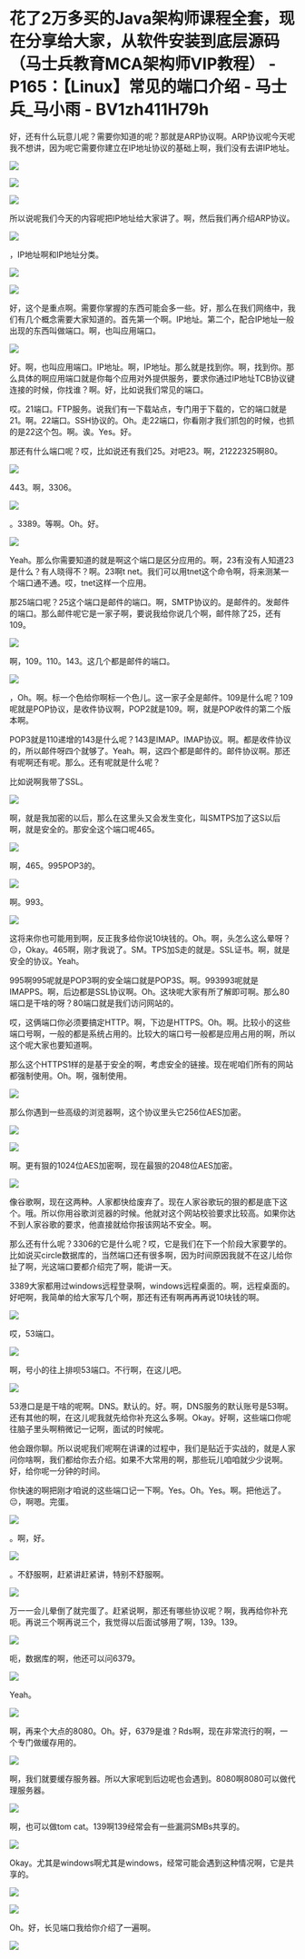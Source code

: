# 花了2万多买的Java架构师课程全套，现在分享给大家，从软件安装到底层源码（马士兵教育MCA架构师VIP教程） - P165：【Linux】常见的端口介绍 - 马士兵_马小雨 - BV1zh411H79h

好，还有什么玩意儿呢？需要你知道的呢？那就是ARP协议啊。ARP协议呢今天呢我不想讲，因为呢它需要你建立在IP地址协议的基础上啊，我们没有去讲IP地址。



![](img/c1e599b6003d8987b2119b6abaed1daf_1.png)

![](img/c1e599b6003d8987b2119b6abaed1daf_2.png)

![](img/c1e599b6003d8987b2119b6abaed1daf_3.png)

所以说呢我们今天的内容呢把IP地址给大家讲了。啊，然后我们再介绍ARP协议。

![](img/c1e599b6003d8987b2119b6abaed1daf_5.png)

，IP地址啊和IP地址分类。

![](img/c1e599b6003d8987b2119b6abaed1daf_7.png)

![](img/c1e599b6003d8987b2119b6abaed1daf_8.png)

好，这个是重点啊。需要你掌握的东西可能会多一些。好，那么在我们网络中，我们有几个概念需要大家知道的。首先第一个啊。IP地址。第二个，配合IP地址一般出现的东西叫做端口。啊，也叫应用端口。



![](img/c1e599b6003d8987b2119b6abaed1daf_10.png)

好。啊，也叫应用端口。IP地址。啊，IP地址。那么就是找到你。啊，找到你。那么具体的啊应用端口就是你每个应用对外提供服务，要求你通过IP地址TCB协议键连接的时候，你找谁？啊。好，比如说我们常见的端口。

哎。21端口。FTP服务。说我们有一下载站点，专门用于下载的，它的端口就是21。啊。22端口。SSH协议的。Oh。走22端口，你看刚才我们抓包的时候，也抓的是22这个包。啊。诶。Yes。好。

那还有什么端口呢？哎，比如说还有我们25。对吧23。啊，21222325啊80。

![](img/c1e599b6003d8987b2119b6abaed1daf_12.png)

443。啊，3306。

![](img/c1e599b6003d8987b2119b6abaed1daf_14.png)

。3389。等啊。Oh。好。

![](img/c1e599b6003d8987b2119b6abaed1daf_16.png)

Yeah。那么你需要知道的就是啊这个端口是区分应用的。啊，23有没有人知道23是什么？有人晓得不？啊。23啊t net。我们可以用tnet这个命令啊，将来测某一个端口通不通。哎，tnet这样一个应用。

那25端口呢？25这个端口是邮件的端口。啊，SMTP协议的。是邮件的。发邮件的端口。那么邮件呢它是一家子啊，要说我给你说几个啊，邮件除了25，还有109。



![](img/c1e599b6003d8987b2119b6abaed1daf_18.png)

啊，109。110。143。这几个都是邮件的端口。

![](img/c1e599b6003d8987b2119b6abaed1daf_20.png)

，Oh。啊。标一个色给你啊标一个色儿。这一家子全是邮件。109是什么呢？109呢就是POP协议，是收件协议啊，POP2就是109。啊，就是POP收件的第二个版本啊。

POP3就是110递增的143是什么呢？143是IMAP。IMAP协议。啊。都是收件协议的，所以邮件呀四个就够了。Yeah。啊，这四个都是邮件的。邮件协议啊。那还有呢啊还有呢。那么。还有呢就是什么呢？

比如说啊我带了SSL。

![](img/c1e599b6003d8987b2119b6abaed1daf_22.png)

啊，就是我加密的以后，那么在这里头又会发生变化，叫SMTPS加了这S以后啊，就是安全的。那安全这个端口呢465。



![](img/c1e599b6003d8987b2119b6abaed1daf_24.png)

啊，465。995POP3的。

![](img/c1e599b6003d8987b2119b6abaed1daf_26.png)

啊。993。

![](img/c1e599b6003d8987b2119b6abaed1daf_28.png)

这将来你也可能用到啊，反正我多给你说10块钱的。Oh。啊，头怎么这么晕呀？😔，Okay。465啊，刚才我说了。SM。TPS加S走的就是。SSL证书。啊，就是安全的协议。Yeah。

995啊995呢就是POP3啊的安全端口就是POP3S。啊。993993呢就是IMAPPS。啊，后边都是SSL协议啊。Oh。这块呢大家有所了解即可啊。那么80端口是干啥的呀？80端口就是我们访问网站的。

哎，这俩端口你必须要搞定HTTP。啊，下边是HTTPS。Oh。啊。比较小的这些端口号啊，一般的都是系统占用的。比较大的端口号一般都是应用占用的啊，所以这个呢大家也要知道啊。

那么这个HTTPS1样的是基于安全的啊，考虑安全的链接。现在呢咱们所有的网站都强制使用。Oh。啊，强制使用。



![](img/c1e599b6003d8987b2119b6abaed1daf_30.png)

那么你遇到一些高级的浏览器啊，这个协议里头它256位AES加密。

![](img/c1e599b6003d8987b2119b6abaed1daf_32.png)

![](img/c1e599b6003d8987b2119b6abaed1daf_33.png)

啊。更有狠的1024位AES加密啊，现在最狠的2048位AES加密。

![](img/c1e599b6003d8987b2119b6abaed1daf_35.png)

像谷歌啊，现在这两种。人家都快给废弃了。现在人家谷歌玩的狠的都是底下这个。哦。所以你用谷歌浏览器的时候。他就对这个网站校验要求比较高。如果你达不到人家谷歌的要求，他直接就给你报该网站不安全。啊。

那么还有什么呢？3306的它是什么呢？哎，它是我们在下一个阶段大家要学的。比如说买circle数据库的，当然端口还有很多啊，因为时间原因我就不在这儿给你扯了啊，光这端口要都介绍完了啊，能讲一天。

3389大家都用过windows远程登录啊，windows远程桌面的。啊，远程桌面的。好吧啊，我简单的给大家写几个啊，那还有还有啊再再再说10块钱的啊。



![](img/c1e599b6003d8987b2119b6abaed1daf_37.png)

哎，53端口。

![](img/c1e599b6003d8987b2119b6abaed1daf_39.png)

啊，号小的往上排呗53端口。不行啊，在这儿吧。

![](img/c1e599b6003d8987b2119b6abaed1daf_41.png)

53港口是是干啥的呢啊。DNS。默认的。好。啊，DNS服务的默认账号是53啊。还有其他的啊，在这儿呢我就先给你补充这么多啊。Okay。好啊，这些端口你呢往脑子里头啊稍微记一记啊，面试的时候呢。

他会跟你聊。所以说呢我们呢啊在讲课的过程中，我们是贴近于实战的，就是人家问你啥啊，我们都给你去介绍。如果不大常用的啊，那些玩儿咱咱就少少说啊。好，给你呢一分钟的时间。

你快速的啊把刚才咱说的这些端口记一下啊。Yes。Oh。Yes。啊。把他远了。😔，啊嗯。完蛋。

![](img/c1e599b6003d8987b2119b6abaed1daf_43.png)

。啊，好。

![](img/c1e599b6003d8987b2119b6abaed1daf_45.png)

。不舒服啊，赶紧讲赶紧讲，特别不舒服啊。

![](img/c1e599b6003d8987b2119b6abaed1daf_47.png)

万一一会儿晕倒了就完蛋了。赶紧说啊，那还有哪些协议呢？啊，我再给你补充呃。再说三个啊再说三个，我觉得以后面试够用了啊，139。139。



![](img/c1e599b6003d8987b2119b6abaed1daf_49.png)

呃，数据库的啊，他还可以问6379。

![](img/c1e599b6003d8987b2119b6abaed1daf_51.png)

Yeah。

![](img/c1e599b6003d8987b2119b6abaed1daf_53.png)

啊，再来个大点的8080。Oh。好，6379是谁？Rds啊，现在非常流行的啊，一个专门做缓存用的。

![](img/c1e599b6003d8987b2119b6abaed1daf_55.png)

啊，我们就要缓存服务器。所以大家呢到后边呢也会遇到。8080啊8080可以做代理服务器。

![](img/c1e599b6003d8987b2119b6abaed1daf_57.png)

啊，也可以做tom cat。139啊139经常会有一些漏洞SMBs共享的。

![](img/c1e599b6003d8987b2119b6abaed1daf_59.png)

Okay。尤其是windows啊尤其是windows，经常可能会遇到这种情况啊，它是共享的。

![](img/c1e599b6003d8987b2119b6abaed1daf_61.png)

![](img/c1e599b6003d8987b2119b6abaed1daf_62.png)

Oh。好，长见端口我给你介绍了一遍啊。

![](img/c1e599b6003d8987b2119b6abaed1daf_64.png)